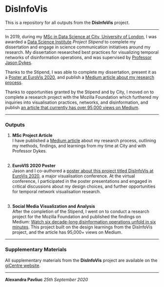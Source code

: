 # DisInfoVis

This is a repository for all outputs from the **DisInfoVis** project.

---
<!-- This is where I will write a summary of the Stipend, and what I managed to do with it. -->

In 2019, during my [MSc in Data Science at City, University of London](https://www.city.ac.uk/study/courses/postgraduate/data-science-msc), I was awarded a [Data Science Institute](https://www.city-data-science-institute.com) _Project Stipend_ to complete my dissertation and engage in science communication initiatives around my research. My dissertation researched best practices for visualizing temporal networks of disinformation operations, and was supervised by [Professor Jason Dykes](https://www.gicentre.net/jsndyks/).

Thanks to the Stipend, I was able to complete my dissertation, present it as a [Poster at EuroVis 2020](https://weber.itn.liu.se/~marfa45/egev2020/postersevent.html), and publish a [Medium article about my research process](link...).

Thanks to opportunities granted by the Stipend and by City, I moved on to complete a research project with the Mozilla Foundation which furthered my inquiries into visualisation practices, networks, and disinformation, and publish [an article that currently has over 95,000 views on Medium](https://medium.com/swlh/watch-six-decade-long-disinformation-operations-unfold-in-six-minutes-5f69a7e75fb3).

---

### Outputs


1. **MSc Project Article**<br/>I have published a [Medium article](link...) about my research process, outlining my methods, findings, and learnings from my time at City and with Professor Dykes.<br/><br/>

2. **EuroVIS 2020 Poster**<br/>Jason and I co-authored a [poster about this project titled DisInfoVis at EuroVis 2020](https://diglib.eg.org/handle/10.2312/eurp20201118), a major visualisation conference. At the virtual conference, I participated in the poster presentations and engaged in critical discussions about my design choices, and further opportunities for temporal network visualisation research.<br/><br/>

2. **Social Media Visualization and Analysis**<br/>After the completion of the Stipend, I went on to conduct a research project for the Mozilla Foundation and published the findings on Medium: [Watch six decade-long disinformation operations unfold in six minutes](https://medium.com/swlh/watch-six-decade-long-disinformation-operations-unfold-in-six-minutes-5f69a7e75fb3). This project built on the design learnings from the DisInfoVis project, and the article has 95,000+ views on Medium.

---

### Supplementary Materials

All supplementary materials from the **DisInfoVis** project are available on the [giCentre website](https://www.gicentre.net/disinfovis).

---

**Alexandra Pavliuc**
_25th September 2020_
